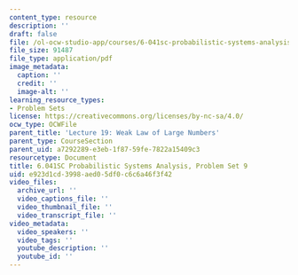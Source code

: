 ```yaml
---
content_type: resource
description: ''
draft: false
file: /ol-ocw-studio-app/courses/6-041sc-probabilistic-systems-analysis-and-applied-probability-fall-2013/e923d1cd3998aed05df0c6c6a46f3f42_MIT6_041SCF13_assn09.pdf
file_size: 91487
file_type: application/pdf
image_metadata:
  caption: ''
  credit: ''
  image-alt: ''
learning_resource_types:
- Problem Sets
license: https://creativecommons.org/licenses/by-nc-sa/4.0/
ocw_type: OCWFile
parent_title: 'Lecture 19: Weak Law of Large Numbers'
parent_type: CourseSection
parent_uid: a7292289-e3eb-1f87-59fe-7822a15409c3
resourcetype: Document
title: 6.041SC Probabilistic Systems Analysis, Problem Set 9
uid: e923d1cd-3998-aed0-5df0-c6c6a46f3f42
video_files:
  archive_url: ''
  video_captions_file: ''
  video_thumbnail_file: ''
  video_transcript_file: ''
video_metadata:
  video_speakers: ''
  video_tags: ''
  youtube_description: ''
  youtube_id: ''
---
```

